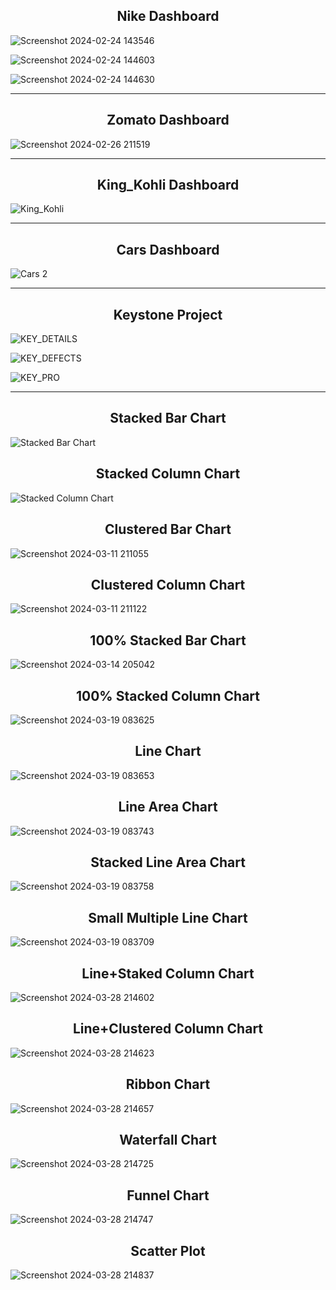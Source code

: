 <h2 align="center"> Nike Dashboard </h2>

![Screenshot 2024-02-24 143546](https://github.com/ROB6665/POWER_BI/assets/121626867/bfe3ca3f-0a5d-4932-9790-450a7433340b)

![Screenshot 2024-02-24 144603](https://github.com/ROB6665/POWER_BI/assets/121626867/aba0b13c-8a29-4c8b-8f74-64da19b9dd35)

![Screenshot 2024-02-24 144630](https://github.com/ROB6665/POWER_BI/assets/121626867/82f09cb5-e01d-46ad-8a14-f28b8827a7bf)

<hr>

<h2 align="center"> Zomato Dashboard </h2>

![Screenshot 2024-02-26 211519](https://github.com/ROB6665/POWER_BI/assets/121626867/0444338f-c2ff-4bfa-a778-c866d7c7e3f8)

<hr>

<h2 align="center"> King_Kohli Dashboard </h2>

![King_Kohli](https://github.com/ROB6665/POWER_BI/assets/121626867/ba8d459d-4ebb-4b30-8296-723e542cfaf5)

<hr>

<h2 align="center"> Cars Dashboard </h2>

![Cars 2](https://github.com/ROB6665/POWER_BI/assets/121626867/7c3f54ba-7d2c-4854-b2d2-52d0e9ac900e)

<hr>

<h2 align="center"> Keystone Project </h2>

![KEY_DETAILS](https://github.com/ROB6665/POWER_BI/assets/121626867/c3a0143a-9f7b-4a87-88c9-27620e7e7399)

![KEY_DEFECTS](https://github.com/ROB6665/POWER_BI/assets/121626867/acb8b710-8d9b-477b-9bdb-8abc6f76a9df)

![KEY_PRO](https://github.com/ROB6665/POWER_BI/assets/121626867/56158e10-cde0-497a-b634-f08148d83cd6)

<hr>

<h2 align="center"> Stacked Bar Chart </h2>

![Stacked Bar Chart](https://github.com/ROB6665/POWER_BI/assets/121626867/2cf48860-a897-415b-8e23-614b25055df7)

<h2 align="center"> Stacked Column Chart </h2>

![Stacked Column Chart](https://github.com/ROB6665/POWER_BI/assets/121626867/31ac51ae-1ff8-4bbb-b0d6-3b20cbaba82b)

<h2 align="center"> Clustered Bar Chart </h2>

![Screenshot 2024-03-11 211055](https://github.com/ROB6665/POWER_BI/assets/121626867/bcb00667-2b07-4516-90d3-3265f6c36b7f)

<h2 align="center"> Clustered Column Chart </h2>

![Screenshot 2024-03-11 211122](https://github.com/ROB6665/POWER_BI/assets/121626867/5ed2a486-cb40-4124-8917-1068aea2e956)

<h2 align="center"> 100% Stacked Bar Chart </h2>

![Screenshot 2024-03-14 205042](https://github.com/ROB6665/POWER_BI/assets/121626867/218904c1-dcb2-41ed-874b-84cb2d241390)

<h2 align="center"> 100% Stacked Column Chart </h2>

![Screenshot 2024-03-19 083625](https://github.com/ROB6665/POWER_BI/assets/121626867/28ed3309-6e59-433c-9592-9c723170593f)

<h2 align="center"> Line Chart </h2>

![Screenshot 2024-03-19 083653](https://github.com/ROB6665/POWER_BI/assets/121626867/152faf94-d8c4-4718-9980-5242776db771)

<h2 align="center"> Line Area Chart </h2>

![Screenshot 2024-03-19 083743](https://github.com/ROB6665/POWER_BI/assets/121626867/77c3b4d5-82f1-47c9-b9b1-11d545b57f95)

<h2 align="center"> Stacked Line Area Chart </h2>

![Screenshot 2024-03-19 083758](https://github.com/ROB6665/POWER_BI/assets/121626867/79eedddf-d8de-4de3-b65d-c901463ebf28)

<h2 align="center"> Small Multiple Line Chart </h2>

![Screenshot 2024-03-19 083709](https://github.com/ROB6665/POWER_BI/assets/121626867/b5863511-f9c5-4be6-9ead-483c8687a61d)

<h2 align="center"> Line+Staked Column Chart </h2>

![Screenshot 2024-03-28 214602](https://github.com/ROB6665/POWER_BI/assets/121626867/6381ab02-3ca4-4b88-a647-7b108b9d00d8)

<h2 align="center"> Line+Clustered Column Chart </h2>

![Screenshot 2024-03-28 214623](https://github.com/ROB6665/POWER_BI/assets/121626867/179fb9ef-b4b2-4777-be00-2908a19b230a)

<h2 align="center"> Ribbon Chart </h2>

![Screenshot 2024-03-28 214657](https://github.com/ROB6665/POWER_BI/assets/121626867/81eb4a93-5446-4528-8b90-95e6d7f87140)

<h2 align="center"> Waterfall Chart </h2>

![Screenshot 2024-03-28 214725](https://github.com/ROB6665/POWER_BI/assets/121626867/977abdeb-0d39-4397-bcb9-a5d1a934e8bd)

<h2 align="center"> Funnel Chart </h2>

![Screenshot 2024-03-28 214747](https://github.com/ROB6665/POWER_BI/assets/121626867/234dd301-064f-4cb4-80e4-ce3ffd0ac23a)

<h2 align="center"> Scatter Plot </h2>

![Screenshot 2024-03-28 214837](https://github.com/ROB6665/POWER_BI/assets/121626867/b2c98a63-1c41-420e-88b2-9b6b67f97b61)

